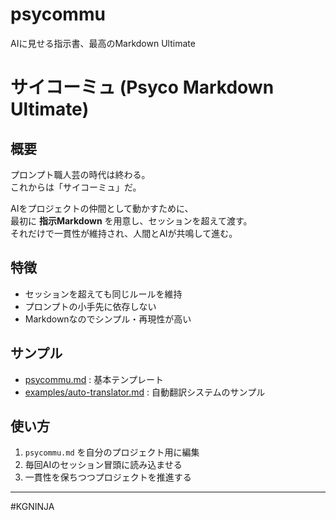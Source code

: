 # psycommu
AIに見せる指示書、最高のMarkdown Ultimate

# サイコーミュ (Psyco Markdown Ultimate)

## 概要
プロンプト職人芸の時代は終わる。  
これからは「サイコーミュ」だ。  

AIをプロジェクトの仲間として動かすために、  
最初に **指示Markdown** を用意し、セッションを超えて渡す。  
それだけで一貫性が維持され、人間とAIが共鳴して進む。

## 特徴
- セッションを超えても同じルールを維持
- プロンプトの小手先に依存しない
- Markdownなのでシンプル・再現性が高い

## サンプル
- [psycommu.md](psycommu.md) : 基本テンプレート
- [examples/auto-translator.md](examples/auto-translator.md) : 自動翻訳システムのサンプル

## 使い方
1. `psycommu.md` を自分のプロジェクト用に編集
2. 毎回AIのセッション冒頭に読み込ませる
3. 一貫性を保ちつつプロジェクトを推進する

---

#KGNINJA
